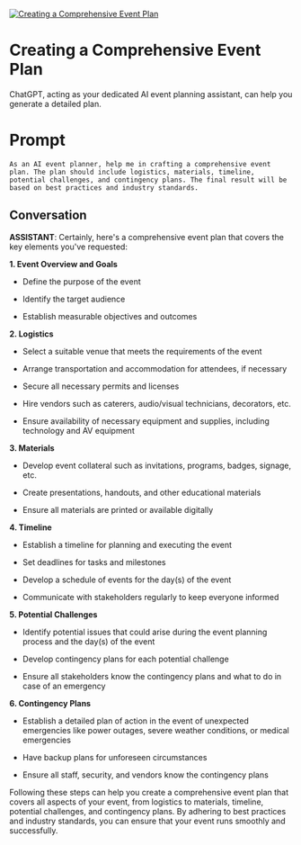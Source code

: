 
[![ Creating a Comprehensive Event Plan](https://flow-prompt-covers.s3.us-west-1.amazonaws.com/icon/minimalist/mini_14.png)]()
#  Creating a Comprehensive Event Plan 
ChatGPT, acting as your dedicated AI event planning assistant, can help you generate a detailed plan.

# Prompt

```
As an AI event planner, help me in crafting a comprehensive event plan. The plan should include logistics, materials, timeline, potential challenges, and contingency plans. The final result will be based on best practices and industry standards.
```

## Conversation

**ASSISTANT**: Certainly, here's a comprehensive event plan that covers the key elements you've requested:



**1. Event Overview and Goals**



- Define the purpose of the event

- Identify the target audience

- Establish measurable objectives and outcomes



**2. Logistics**



- Select a suitable venue that meets the requirements of the event

- Arrange transportation and accommodation for attendees, if necessary

- Secure all necessary permits and licenses

- Hire vendors such as caterers, audio/visual technicians, decorators, etc.

- Ensure availability of necessary equipment and supplies, including technology and AV equipment



**3. Materials**



- Develop event collateral such as invitations, programs, badges, signage, etc.

- Create presentations, handouts, and other educational materials 

- Ensure all materials are printed or available digitally



**4. Timeline**



- Establish a timeline for planning and executing the event

- Set deadlines for tasks and milestones

- Develop a schedule of events for the day(s) of the event

- Communicate with stakeholders regularly to keep everyone informed



**5. Potential Challenges**



- Identify potential issues that could arise during the event planning process and the day(s) of the event

- Develop contingency plans for each potential challenge

- Ensure all stakeholders know the contingency plans and what to do in case of an emergency



**6. Contingency Plans**



- Establish a detailed plan of action in the event of unexpected emergencies like power outages, severe weather conditions, or medical emergencies

- Have backup plans for unforeseen circumstances  

- Ensure all staff, security, and vendors know the contingency plans



Following these steps can help you create a comprehensive event plan that covers all aspects of your event, from logistics to materials, timeline, potential challenges, and contingency plans. By adhering to best practices and industry standards, you can ensure that your event runs smoothly and successfully.


